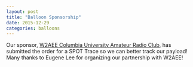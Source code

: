 ```yaml
---
layout: post
title: "Balloon Sponsorship"
date: 2015-12-29
categories: balloons
---
```

Our sponsor,
[W2AEE Columbia University Amateur Radio Club](http://www.w2aee.columbia.edu),
has submitted the order for a SPOT Trace so we can better track our payload!
Many thanks to Eugene Lee for organizing our partnership with W2AEE!
